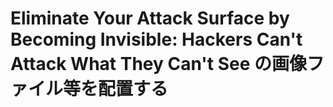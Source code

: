 # Eliminate Your Attack Surface by Becoming Invisible: Hackers Can't Attack What They Can't See の画像ファイル等を配置する
